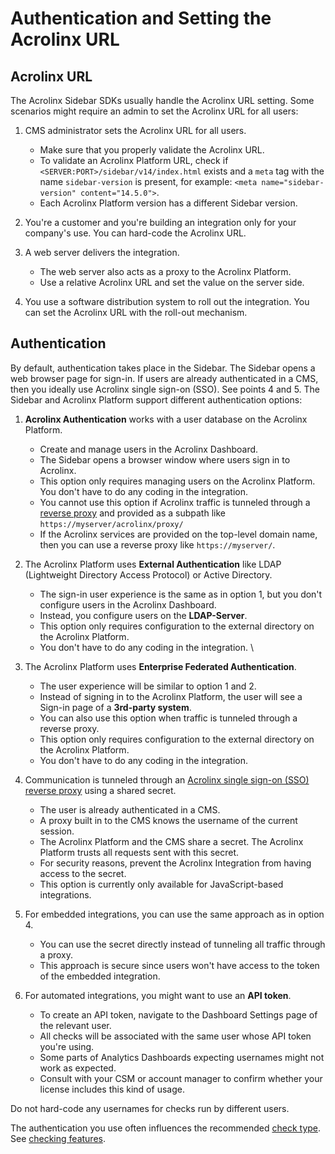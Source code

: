 # Authentication and Setting the Acrolinx URL

## Acrolinx URL

The Acrolinx Sidebar SDKs usually handle the Acrolinx URL setting.
Some scenarios might require an admin to set the Acrolinx URL for all users:

1. CMS administrator sets the Acrolinx URL for all users.

   - Make sure that you properly validate the Acrolinx URL.
   - To validate an Acrolinx Platform URL, check if `<SERVER:PORT>/sidebar/v14/index.html`
   exists and a `meta` tag with the name `sidebar-version` is present, for example: `<meta name="sidebar-version" content="14.5.0">`.
   - Each Acrolinx Platform version has a different Sidebar version.

2. You're a customer and you're building an integration only for your company's use.
   You can hard-code the Acrolinx URL.

3. A web server delivers the integration.
   - The web server also acts as a proxy to the Acrolinx Platform.
   - Use a relative Acrolinx URL and set the value on the server side.

4. You use a software distribution system to roll out the integration.
   You can set the Acrolinx URL with the roll-out mechanism.

## Authentication

By default, authentication takes place in the Sidebar. The Sidebar opens a web browser page for sign-in.
If users are already authenticated in a CMS, then you ideally use Acrolinx single sign-on (SSO). See points 4 and 5.
The Sidebar and Acrolinx Platform support different authentication options:

1. **Acrolinx Authentication** works with a user database on the Acrolinx Platform.
   - Create and manage users in the Acrolinx Dashboard.
   - The Sidebar opens a browser window where users sign in to Acrolinx.
   - This option only requires managing users on the Acrolinx Platform. You don't have to do any coding in the integration.
   - You cannot use this option if Acrolinx traffic is tunneled through a
   [reverse proxy](https://en.wikipedia.org/wiki/Reverse_proxy) and provided as a subpath like
   `https://myserver/acrolinx/proxy/`
   - If the Acrolinx services are provided on the top-level domain name, then you can use a reverse proxy like `https://myserver/`.

2. The Acrolinx Platform uses **External Authentication** like LDAP (Lightweight Directory Access Protocol) or Active Directory.
   - The sign-in user experience is the same as in option 1, but you don't configure users in the Acrolinx Dashboard.
   - Instead, you configure users on the **LDAP-Server**.
   - This option only requires configuration to the external directory on the Acrolinx Platform.
   - You don't have to do any coding in the integration.
\
3. The Acrolinx Platform uses **Enterprise Federated Authentication**.
   - The user experience will be similar to option 1 and 2.
   - Instead of signing in to the Acrolinx Platform, the user will see a Sign-in page of a **3rd-party system**.
   - You can also use this option when traffic is tunneled through a reverse proxy.
   - This option only requires configuration to the external directory on the Acrolinx Platform.
   - You don't have to do any coding in the integration.

4. Communication is tunneled through an [Acrolinx single sign-on (SSO) reverse proxy](https://github.com/acrolinx/acrolinx-proxy-sample)
   using a shared secret.
   - The user is already authenticated in a CMS.
   - A proxy built in to the CMS knows the username of the current session.
   - The Acrolinx Platform and the CMS share a secret. The Acrolinx Platform trusts all requests sent with this secret.
   - For security reasons, prevent the Acrolinx Integration from having access to the secret.
   - This option is currently only available for JavaScript-based integrations.

5. For embedded integrations, you can use the same approach as in option 4.
   - You can use the secret directly instead of tunneling all traffic through a proxy.
   - This approach is secure since users won't have access to the token of the embedded integration.

6. For automated integrations, you might want to use an **API token**.
   - To create an API token, navigate to the Dashboard Settings page of the relevant user.
   - All checks will be associated with the same user whose API token you're using.
   - Some parts of Analytics Dashboards expecting usernames might not work as expected.
   - Consult with your CSM or account manager to confirm whether your license includes this kind of usage.

Do not hard-code any usernames for checks run by different users.

The authentication you use often influences the recommended [check type](check-types.md). See [checking features](checking-features.md).
